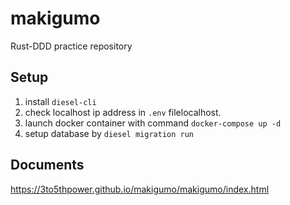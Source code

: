 # makigumo
Rust-DDD practice repository

## Setup
1. install `diesel-cli`
2. check localhost ip address in `.env` filelocalhost.
3. launch docker container with command `docker-compose up -d` 
4. setup database by `diesel migration run`

## Documents
https://3to5thpower.github.io/makigumo/makigumo/index.html
